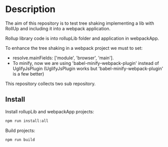 # Description

The aim of this repository is to test tree shaking implementing a lib with RollUp and including it into 
a webpack application.

Rollup library code is into rollupLib folder and application in webpackApp.

To enhance the tree shaking in a webpack project  we must to set:
* resolve.mainFields: ['module', 'browser', 'main']. 
* To minify, now we are using 'babel-minify-webpack-plugin' instead of UglifyJsPlugin (UglifyJsPlugin works but 'babel-minify-webpack-plugin' is a few better)

This repository collects two sub repository.

## Install

Install rollupLib and webpackApp projects:

```bash
npm run install:all
``` 

Build projects:

```bash
npm run build
``` 